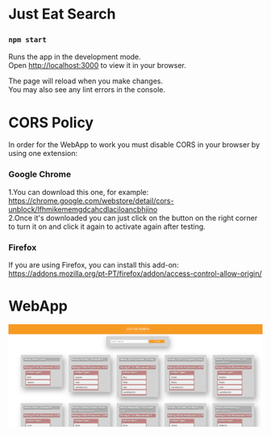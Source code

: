 # Just Eat Search

### `npm start`

Runs the app in the development mode.\
Open [http://localhost:3000](http://localhost:3000) to view it in your browser.

The page will reload when you make changes.\
You may also see any lint errors in the console.

# CORS Policy
In order for the WebApp to work you must disable CORS in your browser by using one extension:

### Google Chrome

1.You can download this one, for example: https://chrome.google.com/webstore/detail/cors-unblock/lfhmikememgdcahcdlaciloancbhjino \
2.Once it's downloaded you can just click on the button on the right corner to turn it on and click it again to activate again after testing. 

### Firefox

If you are using Firefox, you can install this add-on: https://addons.mozilla.org/pt-PT/firefox/addon/access-control-allow-origin/

# WebApp

![WebApp](https://github.com/sofiateixeiraa/just-eat-frontendtest/blob/master/WebApp.PNG)
